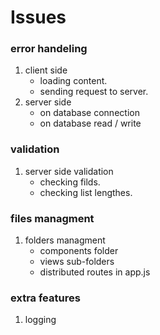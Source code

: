 # Issues
### error handeling
1. client side
    - loading content.
    + sending request to server.
2. server side
    - on database connection
    - on database read / write
### validation
1. server side validation
    + checking filds.
    + checking list lengthes.
### files managment
 1. folders managment 
    + components folder
    + views sub-folders
    + distributed routes in app.js
### extra features
1. logging

